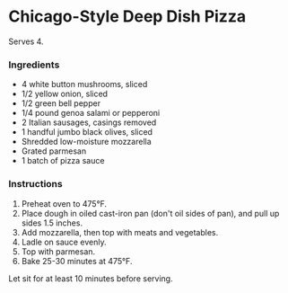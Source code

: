 # Chicago-Style Deep Dish Pizza

Serves 4.

### Ingredients

- 4 white button mushrooms, sliced
- 1/2 yellow onion, sliced
- 1/2 green bell pepper
- 1/4 pound genoa salami or pepperoni 
- 2 Italian sausages, casings removed
- 1 handful jumbo black olives, sliced
- Shredded low-moisture mozzarella
- Grated parmesan
- 1 batch of pizza sauce

### Instructions

1. Preheat oven to 475&deg;F.
2. Place dough in oiled cast-iron pan (don't oil sides of pan), and pull up sides 1.5 inches.
3. Add mozzarella, then top with meats and vegetables.
4. Ladle on sauce evenly.
5. Top with parmesan.
6. Bake 25-30 minutes at 475&deg;F.

Let sit for at least 10 minutes before serving.

